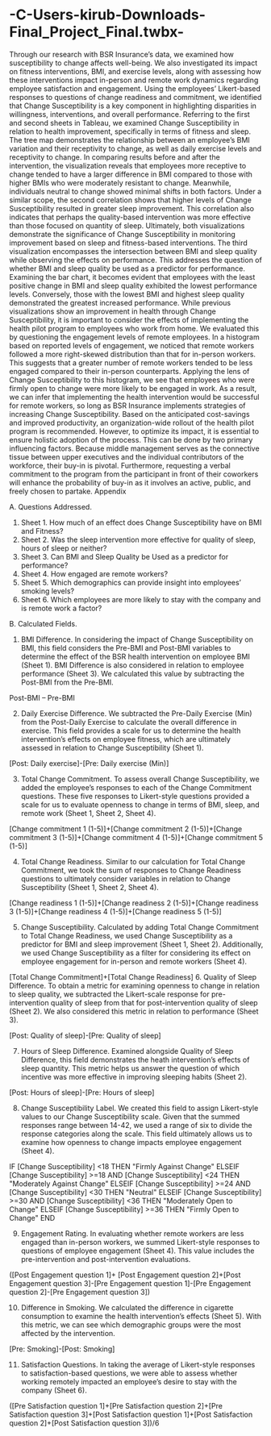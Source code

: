 # -C-Users-kirub-Downloads-Final_Project_Final.twbx-
Through our research with BSR Insurance’s data, we examined how susceptibility to change affects well-being. We also investigated its impact on fitness interventions, BMI, and exercise levels, along with assessing how these interventions impact in-person and remote work dynamics regarding employee satisfaction and engagement. Using the employees’ Likert-based responses to questions of change readiness and commitment, we identified that Change Susceptibility is a key component in highlighting disparities in willingness, interventions, and overall performance.
Referring to the first and second sheets in Tableau, we examined Change Susceptibility in relation to health improvement, specifically in terms of fitness and sleep. The tree map demonstrates the relationship between an employee’s BMI variation and their receptivity to change, as well as daily exercise levels and receptivity to change. In comparing results before and after the intervention, the visualization reveals that employees more receptive to change tended to have a larger difference in BMI compared to those with higher BMIs who were moderately resistant to change. Meanwhile, individuals neutral to change showed minimal shifts in both factors. Under a similar scope, the second correlation shows that higher levels of Change Susceptibility resulted in greater sleep improvement. This correlation also indicates that perhaps the quality-based intervention was more effective than those focused on quantity of sleep. Ultimately, both visualizations demonstrate the significance of Change Susceptibility in monitoring improvement based on sleep and fitness-based interventions. 
The third visualization encompasses the intersection between BMI and sleep quality while observing the effects on performance. This addresses the question of whether BMI and sleep quality be used as a predictor for performance. Examining the bar chart, it becomes evident that employees with the least positive change in BMI and sleep quality exhibited the lowest performance levels. Conversely, those with the lowest BMI and highest sleep quality demonstrated the greatest increased performance. 
While previous visualizations show an improvement in health through Change Susceptibility, it is important to consider the effects of implementing the health pilot program to employees who work from home. We evaluated this by questioning the engagement levels of remote employees. In a histogram based on reported levels of engagement, we noticed that remote workers followed a more right-skewed distribution than that for in-person workers. This suggests that a greater number of remote workers tended to be less engaged compared to their in-person counterparts. Applying the lens of Change Susceptibility to this histogram, we see that employees who were firmly open to change were more likely to be engaged in work. As a result, we can infer that implementing the health intervention would be successful for remote workers, so long as BSR Insurance implements strategies of increasing Change Susceptibility. 
Based on the anticipated cost-savings and improved productivity, an organization-wide rollout of the health pilot program is recommended. However, to optimize its impact, it is essential to ensure holistic adoption of the process. This can be done by two primary influencing factors. Because middle management serves as the connective tissue between upper executives and the individual contributors of the workforce, their buy-in is pivotal. Furthermore, requesting a verbal commitment to the program from the participant in front of their coworkers will enhance the probability of buy-in as it involves an active, public, and freely chosen to partake. 
Appendix

A.	Questions Addressed.

1.	Sheet 1. How much of an effect does Change Susceptibility have on BMI and Fitness? 
2.	Sheet 2. Was the sleep intervention more effective for quality of sleep, hours of sleep or neither? 
3.	Sheet 3. Can BMI and Sleep Quality be Used as a predictor for performance?
4.	Sheet 4. How engaged are remote workers?
5.	Sheet 5. Which demographics can provide insight into employees’ smoking levels? 
6.	Sheet 6. Which employees are more likely to stay with the company and is remote work a factor? 

B.	Calculated Fields.

1.	BMI Difference. In considering the impact of Change Susceptibility on BMI, this field considers the Pre-BMI and Post-BMI variables to determine the effect of the BSR health intervention on employee BMI (Sheet 1). BMI Difference is also considered in relation to employee performance (Sheet 3). We calculated this value by subtracting the Post-BMI from the Pre-BMI. 

Post-BMI – Pre-BMI

2.	Daily Exercise Difference. We subtracted the Pre-Daily Exercise (Min) from the Post-Daily Exercise to calculate the overall difference in exercise. This field provides a scale for us to determine the health intervention’s effects on employee fitness, which are ultimately assessed in relation to Change Susceptibility (Sheet 1). 

[Post: Daily exercise]-[Pre: Daily exercise (Min)]

3.	Total Change Commitment. To assess overall Change Susceptibility, we added the employee’s responses to each of the Change Commitment questions. These five responses to Likert-style questions provided a scale for us to evaluate openness to change in terms of BMI, sleep, and remote work (Sheet 1, Sheet 2, Sheet 4).

[Change commitment 1 (1-5)]+[Change commitment 2 (1-5)]+[Change commitment 3 (1-5)]+[Change commitment 4 (1-5)]+[Change commitment 5 (1-5)]

4.	Total Change Readiness. Similar to our calculation for Total Change Commitment, we took the sum of responses to Change Readiness questions to ultimately consider variables in relation to Change Susceptibility (Sheet 1, Sheet 2, Sheet 4).

[Change readiness 1 (1-5)]+[Change readiness 2 (1-5)]+[Change readiness 3 (1-5)]+[Change readiness 4 (1-5)]+[Change readiness 5 (1-5)]

5.	Change Susceptibility. Calculated by adding Total Change Commitment to Total Change Readiness, we used Change Susceptibility as a predictor for BMI and sleep improvement (Sheet 1, Sheet 2). Additionally, we used Change Susceptibility as a filter for considering its effect on employee engagement for in-person and remote workers (Sheet 4).

[Total Change Commitment]+[Total Change Readiness]
6.	Quality of Sleep Difference. To obtain a metric for examining openness to change in relation to sleep quality, we subtracted the Likert-scale response for pre-intervention quality of sleep from that for post-intervention quality of sleep (Sheet 2). We also considered this metric in relation to performance (Sheet 3).

[Post: Quality of sleep]-[Pre: Quality of sleep]

7.	Hours of Sleep Difference. Examined alongside Quality of Sleep Difference, this field demonstrates the heath intervention’s effects of sleep quantity. This metric helps us answer the question of which incentive was more effective in improving sleeping habits (Sheet 2). 

[Post: Hours of sleep]-[Pre: Hours of sleep]

8.	Change Susceptibility Label. We created this field to assign Likert-style values to our Change Susceptibility scale. Given that the summed responses range between 14-42, we used a range of six to divide the response categories along the scale. This field ultimately allows us to examine how openness to change impacts employee engagement (Sheet 4). 

IF [Change Susceptibility] <18 THEN "Firmly Against Change"
ELSEIF [Change Susceptibility] >=18 AND [Change Susceptibility] <24 THEN "Moderately Against Change" 
ELSEIF [Change Susceptibility] >=24 AND [Change Susceptibility] <30 THEN "Neutral"
ELSEIF [Change Susceptibility] >=30 AND [Change Susceptibility] <36 THEN "Moderately Open to Change"
ELSEIF [Change Susceptibility] >=36 THEN "Firmly Open to Change"
END

9.	Engagement Rating. In evaluating whether remote workers are less engaged than in-person workers, we summed Likert-style responses to questions of employee engagement (Sheet 4). This value includes the pre-intervention and post-intervention evaluations.  

([Post Engagement question 1]+ [Post Engagement question 2]+[Post Engagement question 3]-[Pre Engagement question 1]-[Pre Engagement question 2]-[Pre Engagement question 3])

10.	Difference in Smoking. We calculated the difference in cigarette consumption to examine the health intervention’s effects (Sheet 5). With this metric, we can see which demographic groups were the most affected by the intervention. 

[Pre: Smoking]-[Post: Smoking] 

11.	Satisfaction Questions. In taking the average of Likert-style responses to satisfaction-based questions, we were able to assess whether working remotely impacted an employee’s desire to stay with the company (Sheet 6).  

([Pre Satisfaction question 1]+[Pre Satisfaction question 2]+[Pre Satisfaction question 3]+[Post Satisfaction question 1]+[Post Satisfaction question 2]+[Post Satisfaction question 3])/6
